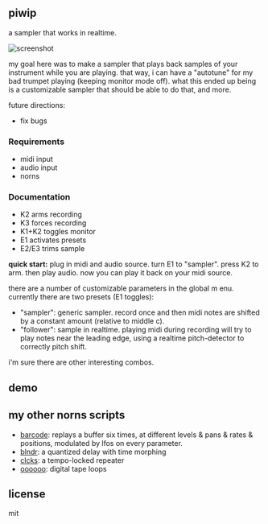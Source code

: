 ## piwip

a sampler that works in realtime.

![screenshot]()

my goal here was to make a sampler that plays back samples of your instrument while you are playing. that way, i can have a "autotune" for my bad trumpet playing (keeping monitor mode off). what this ended up being is a customizable sampler that should be able to do that, and more.

future directions:

- fix bugs

### Requirements

- midi input
- audio input
- norns

### Documentation

- K2 arms recording
- K3 forces recording
- K1+K2 toggles monitor
- E1 activates presets
- E2/E3 trims sample


**quick start:** plug in midi and audio source. turn E1 to "sampler". press K2 to arm. then play audio. now you can play it back on your midi source.

there are a number of customizable parameters in the global m enu. currently there are two presets (E1 toggles):

- "sampler": generic sampler. record once and then midi notes are shifted by a constant amount (relative to middle c).
- "follower": sample in realtime. playing midi during recording will try to play notes near the leading edge, using a realtime pitch-detector to correctly pitch shift.

i'm sure there are other interesting combos.



## demo 


## my other norns scripts

- [barcode](https://github.com/schollz/barcode): replays a buffer six times, at different levels & pans & rates & positions, modulated by lfos on every parameter.
- [blndr](https://github.com/schollz/blndr): a quantized delay with time morphing
- [clcks](https://github.com/schollz/clcks): a tempo-locked repeater
- [oooooo](https://github.com/schollz/oooooo): digital tape loops

## license 

mit 


